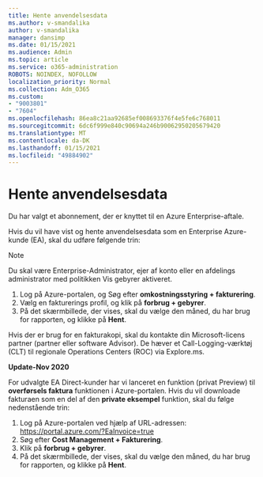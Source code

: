 ```yaml
---
title: Hente anvendelsesdata
ms.author: v-smandalika
author: v-smandalika
manager: dansimp
ms.date: 01/15/2021
ms.audience: Admin
ms.topic: article
ms.service: o365-administration
ROBOTS: NOINDEX, NOFOLLOW
localization_priority: Normal
ms.collection: Adm_O365
ms.custom:
- "9003801"
- "7604"
ms.openlocfilehash: 86ea8c21aa92685ef008693376f4e5fe6c768011
ms.sourcegitcommit: 6dc6f999e840c90694a246b90062950205679420
ms.translationtype: MT
ms.contentlocale: da-DK
ms.lasthandoff: 01/15/2021
ms.locfileid: "49884902"
---
```

# <a name="download-usage-data"></a>Hente anvendelsesdata

Du har valgt et abonnement, der er knyttet til en Azure Enterprise-aftale.

Hvis du vil have vist og hente anvendelsesdata som en Enterprise Azure-kunde (EA), skal du udføre følgende trin:

> [!NOTE]
> Du skal være Enterprise-Administrator, ejer af konto eller en afdelings administrator med politikken Vis gebyrer aktiveret. 

1. Log på Azure-portalen, og Søg efter **omkostningsstyring + fakturering**.
2. Vælg en fakturerings profil, og klik på **forbrug + gebyrer**.
3. På det skærmbillede, der vises, skal du vælge den måned, du har brug for rapporten, og klikke på **Hent**.

Hvis der er brug for en fakturakopi, skal du kontakte din Microsoft-licens partner (partner eller software Advisor). De hæver et Call-Logging-værktøj (CLT) til regionale Operations Centers (ROC) via Explore.ms.

**Update-Nov 2020**

For udvalgte EA Direct-kunder har vi lanceret en funktion (privat Preview) til **overførsels faktura** funktionen i Azure-portalen. Hvis du vil downloade fakturaen som en del af den **private eksempel** funktion, skal du følge nedenstående trin:

1. Log på Azure-portalen ved hjælp af URL-adressen: https://portal.azure.com/?EaInvoice=true 
2. Søg efter **Cost Management + Fakturering**. 
3. Klik på **forbrug + gebyrer**. 
4. På det skærmbillede, der vises, skal du vælge den måned, du har brug for rapporten, og klikke på **Hent**.